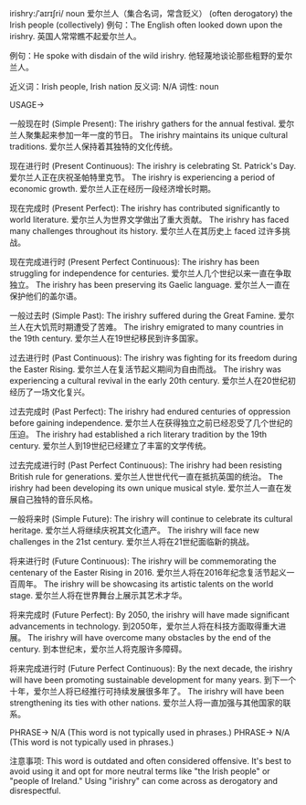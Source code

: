 irishry:/ˈaɪrɪʃri/
noun
爱尔兰人（集合名词，常含贬义）
(often derogatory) the Irish people (collectively)
例句：The English often looked down upon the irishry.  英国人常常瞧不起爱尔兰人。

例句：He spoke with disdain of the wild irishry. 他轻蔑地谈论那些粗野的爱尔兰人。


近义词：Irish people, Irish nation
反义词: N/A
词性: noun


USAGE->

一般现在时 (Simple Present):
The irishry gathers for the annual festival. 爱尔兰人聚集起来参加一年一度的节日。
The irishry maintains its unique cultural traditions. 爱尔兰人保持着其独特的文化传统。

现在进行时 (Present Continuous):
The irishry is celebrating St. Patrick's Day. 爱尔兰人正在庆祝圣帕特里克节。
The irishry is experiencing a period of economic growth. 爱尔兰人正在经历一段经济增长时期。

现在完成时 (Present Perfect):
The irishry has contributed significantly to world literature. 爱尔兰人为世界文学做出了重大贡献。
The irishry has faced many challenges throughout its history.  爱尔兰人在其历史上 faced 过许多挑战。

现在完成进行时 (Present Perfect Continuous):
The irishry has been struggling for independence for centuries.  爱尔兰人几个世纪以来一直在争取独立。
The irishry has been preserving its Gaelic language. 爱尔兰人一直在保护他们的盖尔语。

一般过去时 (Simple Past):
The irishry suffered during the Great Famine. 爱尔兰人在大饥荒时期遭受了苦难。
The irishry emigrated to many countries in the 19th century. 爱尔兰人在19世纪移民到许多国家。

过去进行时 (Past Continuous):
The irishry was fighting for its freedom during the Easter Rising. 爱尔兰人在复活节起义期间为自由而战。
The irishry was experiencing a cultural revival in the early 20th century. 爱尔兰人在20世纪初经历了一场文化复兴。

过去完成时 (Past Perfect):
The irishry had endured centuries of oppression before gaining independence. 爱尔兰人在获得独立之前已经忍受了几个世纪的压迫。
The irishry had established a rich literary tradition by the 19th century.  爱尔兰人到19世纪已经建立了丰富的文学传统。


过去完成进行时 (Past Perfect Continuous):
The irishry had been resisting British rule for generations. 爱尔兰人世世代代一直在抵抗英国的统治。
The irishry had been developing its own unique musical style. 爱尔兰人一直在发展自己独特的音乐风格。

一般将来时 (Simple Future):
The irishry will continue to celebrate its cultural heritage. 爱尔兰人将继续庆祝其文化遗产。
The irishry will face new challenges in the 21st century. 爱尔兰人将在21世纪面临新的挑战。

将来进行时 (Future Continuous):
The irishry will be commemorating the centenary of the Easter Rising in 2016. 爱尔兰人将在2016年纪念复活节起义一百周年。
The irishry will be showcasing its artistic talents on the world stage. 爱尔兰人将在世界舞台上展示其艺术才华。

将来完成时 (Future Perfect):
By 2050, the irishry will have made significant advancements in technology. 到2050年，爱尔兰人将在科技方面取得重大进展。
The irishry will have overcome many obstacles by the end of the century. 到本世纪末，爱尔兰人将克服许多障碍。

将来完成进行时 (Future Perfect Continuous):
By the next decade, the irishry will have been promoting sustainable development for many years. 到下一个十年，爱尔兰人将已经推行可持续发展很多年了。
The irishry will have been strengthening its ties with other nations. 爱尔兰人将一直加强与其他国家的联系。


PHRASE->
N/A  (This word is not typically used in phrases.)
PHRASE->
N/A  (This word is not typically used in phrases.)

注意事项:
This word is outdated and often considered offensive.  It's best to avoid using it and opt for more neutral terms like "the Irish people" or "people of Ireland."  Using "irishry" can come across as derogatory and disrespectful.

